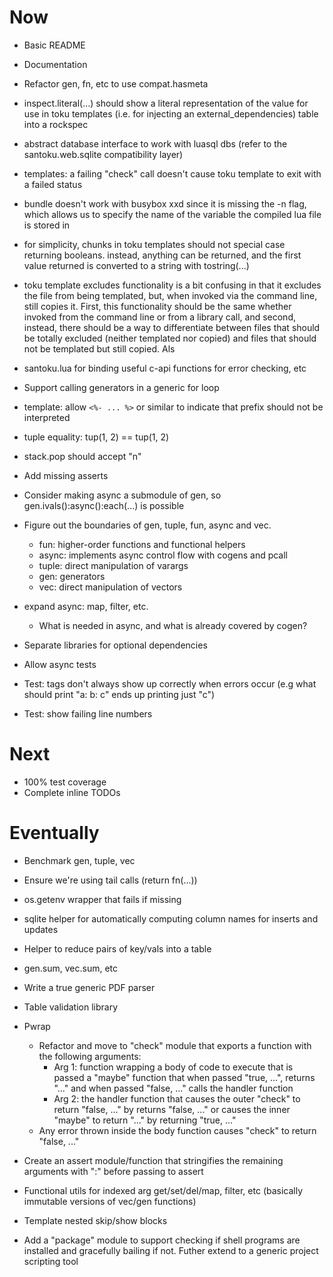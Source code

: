 # Now

- Basic README
- Documentation
- Refactor gen, fn, etc to use compat.hasmeta

- inspect.literal(...) should show a literal representation of the value for use
  in toku templates (i.e. for injecting an external_dependencies) table into a
  rockspec

- abstract database interface to work with luasql dbs (refer to the
  santoku.web.sqlite compatibility layer)

- templates: a failing "check" call doesn't cause toku template to exit with a
  failed status

- bundle doesn't work with busybox xxd since it is missing the -n flag, which
  allows us to specify the name of the variable the compiled lua file is stored
  in

- for simplicity, chunks in toku templates should not special case returning
  booleans. instead, anything can be returned, and the first value returned is
  converted to a string with tostring(...)

- toku template excludes functionality is a bit confusing in that it excludes
  the file from being templated, but, when invoked via the command line, still
  copies it. First, this functionality should be the same whether invoked from
  the command line or from a library call, and second, instead, there should be
  a way to differentiate between files that should be totally excluded (neither
  templated nor copied) and files that should not be templated but still copied.
  Als

- santoku.lua for binding useful c-api functions for error checking, etc
- Support calling generators in a generic for loop
- template: allow `<%- ... %>` or similar to indicate that prefix should not be
  interpreted
- tuple equality: tup(1, 2) == tup(1, 2)
- stack.pop should accept "n"

- Add missing asserts

- Consider making async a submodule of gen, so gen.ivals():async():each(...) is
  possible

- Figure out the boundaries of gen, tuple, fun, async and vec.
  - fun: higher-order functions and functional helpers
  - async: implements async control flow with cogens and pcall
  - tuple: direct manipulation of varargs
  - gen: generators
  - vec: direct manipulation of vectors

- expand async: map, filter, etc.
    - What is needed in async, and what is already covered by cogen?

- Separate libraries for optional dependencies

- Allow async tests
- Test: tags don't always show up correctly when errors occur (e.g what should
  print "a: b: c" ends up printing just "c")

- Test: show failing line numbers

# Next

- 100% test coverage
- Complete inline TODOs

# Eventually

- Benchmark gen, tuple, vec

- Ensure we're using tail calls (return fn(...))

- os.getenv wrapper that fails if missing
- sqlite helper for automatically computing column names for inserts and updates
- Helper to reduce pairs of key/vals into a table
- gen.sum, vec.sum, etc

- Write a true generic PDF parser

- Table validation library

- Pwrap
    - Refactor and move to "check" module that exports a function with the
      following arguments:
        - Arg 1: function wrapping a body of code to execute that is passed a
          "maybe" function that when passed "true, ...", returns "..." and when
          passed "false, ..." calls the handler function
        - Arg 2: the handler function that causes the outer "check" to return
          "false, ..." by returns "false, ..." or causes the inner "maybe" to
          return "..." by returning "true, ..."
    - Any error thrown inside the body function causes "check" to return "false,
      ..."

- Create an assert module/function that stringifies the remaining arguments with
  ":" before passing to assert

- Functional utils for indexed arg get/set/del/map, filter, etc (basically
  immutable versions of vec/gen functions)

- Template nested skip/show blocks

- Add a "package" module to support checking if shell programs are installed and
  gracefully bailing if not. Futher extend to a generic project scripting tool
